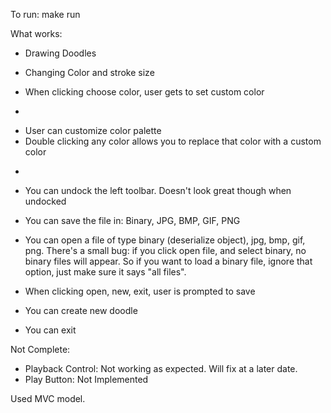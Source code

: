 To run:
make run



What works:


* Drawing Doodles

* Changing Color and stroke size

* When clicking choose color, user gets to set custom color
- 
* User can customize color palette 
* Double clicking any color allows you to replace that color with a custom color
- 
* You can undock the left toolbar. Doesn't look great though when undocked

* You can save the file in: Binary, JPG, BMP, GIF, PNG

* You can open a file of type binary (deserialize object), jpg, bmp, gif, png. 
There's a small bug: if you click open file, and select binary, no binary files will appear. 
So if you want to load a binary file, ignore that option, just make sure it says "all files". 
* When clicking open, new, exit, user is prompted to save

* You can create new doodle

* You can exit


Not Complete:
* Playback Control: Not working as expected. Will fix at a later date. 
* Play Button: Not Implemented

Used MVC model.
